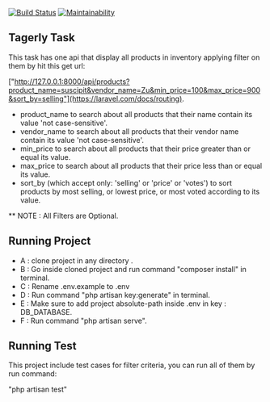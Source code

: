 
[![Build Status](https://travis-ci.com/saraalaa/tagerly_task.svg?branch=master)](https://travis-ci.com/saraalaa/tagerly_task)
[![Maintainability](https://api.codeclimate.com/v1/badges/464629e05e6b86f6a6e2/maintainability)](https://codeclimate.com/github/saraalaa/tagerly_task/maintainability)
## Tagerly Task

This task has one api that display all products in inventory applying filter on them
by hit this get url:

 ["http://127.0.0.1:8000/api/products?product_name=suscipit&vendor_name=Zu&min_price=100&max_price=900&sort_by=selling"](https://laravel.com/docs/routing).
- product_name to search about all products that their name contain its value 'not case-sensitive'.
- vendor_name to search about all products that their vendor name contain its value 'not case-sensitive'.
- min_price to search about all products that their price greater than or equal its value.
- max_price to search about all products that their price less than or equal its value.
- sort_by (which accept only: 'selling' or 'price' or 'votes') to sort products by most selling, or lowest price, or most voted according to its value.

** NOTE : All Filters are Optional.


## Running Project

- A : clone project in any directory . 
- B : Go inside cloned project and run command "composer install" in terminal.
- C : Rename .env.example to .env 
- D : Run command "php artisan key:generate" in terminal.
- E : Make sure to add project absolute-path inside .env in key : DB_DATABASE.
- F : Run command "php artisan serve".


## Running Test

This project include test cases for filter criteria, you can run all of them by run command: 

"php artisan test"
